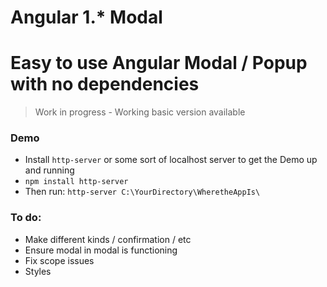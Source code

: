 # Angular 1.*  Modal

# Easy to use Angular Modal / Popup with no dependencies

> Work in progress - Working basic version available

### Demo

 - Install `http-server` or some sort of localhost server to get the Demo up and running
 - `npm install http-server`
 - Then run: `http-server C:\YourDirectory\WheretheAppIs\`

### To do:
 - Make different kinds / confirmation / etc
 - Ensure modal in modal is functioning
 - Fix scope issues
 - Styles
